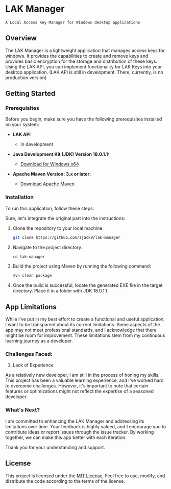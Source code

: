 # LAK Manager

``A Local Access Key Manager for Windows desktop applications``

## Overview

The LAK Manager is a lightweight application that manages access keys for windows. It provides the capabilities to create and remove keys and provides basic encryption for the storage and distribution of these keys. Using the LAK API, you can implement functionality for LAK Keys into your desktop application. (LAK API is still in development. There, currently, is no production version)

## Getting Started

### Prerequisites

Before you begin, make sure you have the following prerequisites installed on your system:

- **LAK API**
	- In development

- **Java Development Kit (JDK) Version 18.0.1.1:**
	- [Download for Windows x64](https://download.oracle.com/java/18/archive/jdk-18.0.1.1_windows-x64_bin.zip)

- **Apache Maven Version: 3.x or later:**
	- [Download Apache Maven](https://maven.apache.org/download.cgi)

### Installation

To run this application, follow these steps:

Sure, let's integrate the original part into the instructions:


1. Clone the repository to your local machine.

   ```bash
   git clone https://github.com/zjack8/lak-manager
   ```

2. Navigate to the project directory.

   ```bash
   cd lak-manager
   ```

3. Build the project using Maven by running the following command:

   ```bash
   mvn clean package
   ```

4. Once the build is successful, locate the generated EXE file in the target directory. Place it in a folder with JDK 18.0.1.1.

## App Limitations

While I've put in my best effort to create a functional and useful application, I want to be transparent about its current limitations. Some aspects of the app may not meet professional standards, and I acknowledge that there might be room for improvement. These limitations stem from my continuous learning journey as a developer.

### Challenges Faced:

1. Lack of Experience

As a relatively new developer, I am still in the process of honing my skills. This project has been a valuable learning experience, and I've worked hard to overcome challenges. However, it's important to note that certain features or optimizations might not reflect the expertise of a seasoned developer.

### What's Next?

I am committed to enhancing the LAK Manager and addressing its limitations over time. Your feedback is highly valued, and I encourage you to contribute ideas or report issues through the issue tracker. By working together, we can make this app better with each iteration.

Thank you for your understanding and support.

## License

This project is licensed under the [MIT License](LICENSE). Feel free to use, modify, and distribute the code according to the terms of the license.

